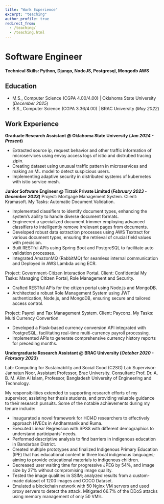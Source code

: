 ```yaml
---
title: "Work Experience"
excerpt: "teaching"
author_profile: true
redirect_from:
  - /teaching/
  - /teaching.html
---
```


# Software Engineer 

#### Technical Skills: Python, Django, NodeJS, Postgresql, Mongodb AWS

## Education							       		
- M.S., Computer Science (CGPA 4.00/4.00)	| Oklahoma State University (_December 2025_)	 			        		
- B.S., Computer Science (CGPA 3.36/4.00) | BRAC University (_May 2022_)

## Work Experience
**Graduate Research Assistant @ Oklahoma State University (_Jan 2024 - Present_)**
- Extracted source ip, request behavior and other traffic information of microservices using envoy access logs of istio and distrubed tracing zipin.
- Creating dataset using unusual traffic pattern in microservices and making an ML model to detect suspicious users.
- Implementing adaptive security in distributed systems of kubernetes with istio service mesh.


**Junior Software Engineer @ Tirzok Private Limited (_February 2023 - December 2023_)**
Project: Mortgage Management System. 
Client: Kramasoft.
My Tasks: Automatic Document Validation.

- Implemented classifiers to identify document types, enhancing the system’s ability to handle diverse document formats.
- Engineered a specialized document trimmer employing advanced classifiers to intelligently remove irrelevant pages from documents.
- Developed robust data extraction processes using AWS Textract for various document types, ensuring the retrieval of crucial field values with precision.
- Built RESTful APIs using Spring Boot and PostgreSQL to facilitate auto validation processes.
- Integrated AmazonMQ (RabbitMQ) for seamless internal communication and Deployed in AWS Lambda using ECR.

Project: Government-Citizen Interaction Portal. 
Client: Confidential 
My Tasks: Managing Citizen Portal, Role Management and Security.

- Crafted RESTful APIs for the citizen portal using Node.js and MongoDB.
- Architected a robust Role Management System using JWT authentication, Node.js, and MongoDB, ensuring secure and tailored access control.

Project: Payroll and Tax Management System. Client: Payconz. My Tasks: Multi Currency Convertion.

- Developed a Flask-based currency conversion API integrated with PostgreSQL, facilitating real-time multi-currency payroll processing.
- Implemented APIs to generate comprehensive currency history reports for preceding months.

**Undergraduate Research Assistant @ BRAC University (_October 2020 - February 2023_)**

Lab: Computing for Sustainability and Social Good (C2SG) Lab 
Supervisor: Jannatun Noor, Assistant Professor, Brac University.
Consultant: Prof. Dr. A. B. M. Alim Al Islam, Professor, Bangladesh University of Engineering and Technology.

My responsibilities extended to supporting research efforts of my supervisor, assisting her thesis students, and providing valuable guidance to their research pursuits. Some of the notable achievements during my tenure include:

- Inaugurated a novel framework for HCI4D researchers to effectively approach HVECs in Andharmanik and Ruma.
- Executed Linear Regression with SPSS with different demographics to understand participants’ needs.
- Performed descriptive analysis to find barriers in indigenous education in Bandarban District. 
- Created multiple prototypes and finalized Indigenous Primary Education (IPE) that has educational content in three local indigenous languages; aiming to provide educational materials to indigenous children.
- Decreased user waiting time for progressive JPEG by 54%, and image size by 27% without compromising image quality.
- Tested the image qualities in SSIM; analyzed results from a custom-made dataset of 1200 images and COCO Dataset.
- Emulated a blockchain network with 50 Nginx VM servers and used proxy servers to detect the attack. Mitigated 66.7% of the DDoS attacks using memory management of only 50 VM’s.
